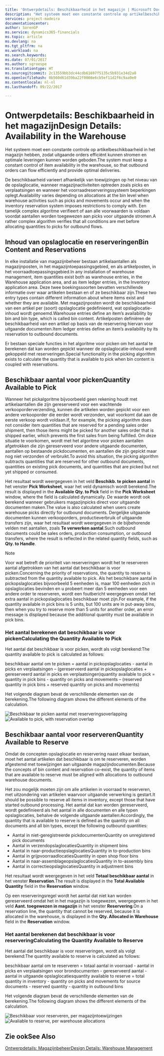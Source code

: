 ```yaml
---
title: 'Ontwerpdetails: Beschikbaarheid in het magazijn | Microsoft Docs'
description: "Het systeem moet een constante controle op artikelbeschikbaarheid in het magazijn hebben, zodat uitgaande orders efficiënt kunnen stromen en optimale leveringen kunnen worden geboden."
services: project-madeira
documentationcenter: 
author: SorenGP
ms.service: dynamics365-financials
ms.topic: article
ms.devlang: na
ms.tgt_pltfrm: na
ms.workload: na
ms.search.keywords: 
ms.date: 07/01/2017
ms.author: sgroespe
ms.translationtype: HT
ms.sourcegitcommit: 2c13559bb3dc44cdb61697f5135c5b931e34d2a8
ms.openlocfilehash: 0b560d61d39ba22f0008e6cb5ef11d2f6c9aa9e0
ms.contentlocale: nl-nl
ms.lasthandoff: 09/22/2017

---
```

# <a name="design-details-availability-in-the-warehouse"></a><span data-ttu-id="a519b-103">Ontwerpdetails: Beschikbaarheid in het magazijn</span><span class="sxs-lookup"><span data-stu-id="a519b-103">Design Details: Availability in the Warehouse</span></span>
<span data-ttu-id="a519b-104">Het systeem moet een constante controle op artikelbeschikbaarheid in het magazijn hebben, zodat uitgaande orders efficiënt kunnen stromen en optimale leveringen kunnen worden geboden.</span><span class="sxs-lookup"><span data-stu-id="a519b-104">The system must keep a constant control of item availability in the warehouse, so that outbound orders can flow efficiently and provide optimal deliveries.</span></span>  

 <span data-ttu-id="a519b-105">De beschikbaarheid varieert afhankelijk van toewijzingen op het niveau van de opslaglocatie, wanneer magazijnactiviteiten optreden zoals picks en verplaatsingen en wanneer het voorraadreserveringssysteem beperkingen oplegt.</span><span class="sxs-lookup"><span data-stu-id="a519b-105">Availability varies depending on allocations at the bin level when warehouse activities such as picks and movements occur and when the inventory reservation system imposes restrictions to comply with.</span></span> <span data-ttu-id="a519b-106">Een tamelijk complex algoritme verifieert of aan alle voorwaarden is voldaan voordat aantallen worden toegewezen aan picks voor uitgaande stromen.</span><span class="sxs-lookup"><span data-stu-id="a519b-106">A rather complex algorithm verifies that all conditions are met before allocating quantities to picks for outbound flows.</span></span>  

## <a name="bin-content-and-reservations"></a><span data-ttu-id="a519b-107">Inhoud van opslaglocatie en reserveringen</span><span class="sxs-lookup"><span data-stu-id="a519b-107">Bin Content and Reservations</span></span>  
 <span data-ttu-id="a519b-108">In elke installatie van magazijnbeheer bestaan artikelaantallen als magazijnposten, in het magazijntoepassingsgebied, en als artikelposten, in het voorraadtoepassingsgebied.</span><span class="sxs-lookup"><span data-stu-id="a519b-108">In any installation of warehouse management, item quantities exist both as warehouse entries, in the Warehouse application area, and as item ledger entries, in the Inventory application area.</span></span> <span data-ttu-id="a519b-109">Deze twee boekingssoorten bevatten verschillende informatie over waar artikelen bestaan en of ze beschikbaar zijn.</span><span class="sxs-lookup"><span data-stu-id="a519b-109">These two entry types contain different information about where items exist and whether they are available.</span></span> <span data-ttu-id="a519b-110">Met magazijnposten wordt de beschikbaarheid van een artikel per (soort) opslaglocatie gedefinieerd, wat opslaglocatie-inhoud wordt genoemd.</span><span class="sxs-lookup"><span data-stu-id="a519b-110">Warehouse entries define an item’s availability by bin and bin type, which is called bin content.</span></span> <span data-ttu-id="a519b-111">Artikelposten definiëren de beschikbaarheid van een artikel op basis van de reservering hiervan voor uitgaande documenten.</span><span class="sxs-lookup"><span data-stu-id="a519b-111">Item ledger entries define an item’s availability by its reservation to outbound documents.</span></span>  

 <span data-ttu-id="a519b-112">Er bestaan speciale functies in het algoritme voor picken om het aantal te berekenen dat kan worden gepickt wanneer de opslaglocatie-inhoud wordt gekoppeld met reserveringen.</span><span class="sxs-lookup"><span data-stu-id="a519b-112">Special functionality in the picking algorithm exists to calculate the quantity that is available to pick when bin content is coupled with reservations.</span></span>  

## <a name="quantity-available-to-pick"></a><span data-ttu-id="a519b-113">Beschikbaar aantal voor picken</span><span class="sxs-lookup"><span data-stu-id="a519b-113">Quantity Available to Pick</span></span>  
 <span data-ttu-id="a519b-114">Wanneer het pickalgoritme bijvoorbeeld geen rekening houdt met artikelaantallen die zijn gereserveerd voor een wachtende verkooporderverzending, kunnen die artikelen worden gepickt voor een andere verkooporder die eerder wordt verzonden, wat voorkomt dat aan de eerste verkoop wordt voldaan.</span><span class="sxs-lookup"><span data-stu-id="a519b-114">If, for example, the picking algorithm does not consider item quantities that are reserved for a pending sales order shipment, then those items might be picked for another sales order that is shipped earlier, which prevents the first sales from being fulfilled.</span></span> <span data-ttu-id="a519b-115">Om deze situatie te voorkomen, wordt met het algoritme voor picken aantallen afgetrokken die zijn gereserveerd voor andere uitgaande documenten, aantallen op bestaande pickdocumenten, en aantallen die zijn gepickt maar nog niet verzonden of verbruikt.</span><span class="sxs-lookup"><span data-stu-id="a519b-115">To avoid this situation, the picking algorithm subtracts quantities that are reserved for other outbound documents, quantities on existing pick documents, and quantities that are picked but not yet shipped or consumed.</span></span>  

 <span data-ttu-id="a519b-116">Het resultaat wordt weergegeven in het veld **Beschikb. te picken aantal** in het venster **Pick Worksheet**, waar het veld dynamisch wordt berekend.</span><span class="sxs-lookup"><span data-stu-id="a519b-116">The result is displayed in the **Available Qty. to Pick** field in the **Pick Worksheet** window, where the field is calculated dynamically.</span></span> <span data-ttu-id="a519b-117">De waarde wordt ook berekend wanneer gebruikers magazijnpicks direct voor uitgaande documenten maken.</span><span class="sxs-lookup"><span data-stu-id="a519b-117">The value is also calculated when users create warehouse picks directly for outbound documents.</span></span> <span data-ttu-id="a519b-118">Dergelijke uitgaande documenten kunnen verkooporders, productieverbruik of uitgaande transfers zijn, waar het resultaat wordt weergegeven in de bijbehorende velden met aantallen, zoals **Te verwerken aantal**.</span><span class="sxs-lookup"><span data-stu-id="a519b-118">Such outbound documents could be sales orders, production consumption, or outbound transfers, where the result is reflected in the related quantity fields, such as **Qty. to Handle**.</span></span>  

> [!NOTE]  
>  <span data-ttu-id="a519b-119">Voor wat betreft de prioriteit van reserveringen wordt het te reserveren aantal afgetrokken van het aantal dat beschikbaar is voor picken.</span><span class="sxs-lookup"><span data-stu-id="a519b-119">Concerning the priority of reservations, the quantity to reserve is subtracted from the quantity available to pick.</span></span> <span data-ttu-id="a519b-120">Als het beschikbare aantal in pickopslaglocaties bijvoorbeeld 5 eenheden is, maar 100 eenheden zich in opslaglocaties bevinden en u probeert meer dan 5 eenheden voor een andere order te reserveren, wordt een foutbericht weergegeven omdat het extra aantal in pickopslaglocaties beschikbaar moet zijn.</span><span class="sxs-lookup"><span data-stu-id="a519b-120">For example, if the quantity available in pick bins is 5 units, but 100 units are in put-away bins, then when you try to reserve more than 5 units for another order, an error message is displayed because the additional quantity must be available in pick bins.</span></span>  

### <a name="calculating-the-quantity-available-to-pick"></a><span data-ttu-id="a519b-121">Het aantal berekenen dat beschikbaar is voor picken</span><span class="sxs-lookup"><span data-stu-id="a519b-121">Calculating the Quantity Available to Pick</span></span>  
 <span data-ttu-id="a519b-122">Het aantal dat beschikbaar is voor picken, wordt als volgt berekend:</span><span class="sxs-lookup"><span data-stu-id="a519b-122">The quantity available to pick is calculated as follows:</span></span>  

 <span data-ttu-id="a519b-123">beschikbaar aantal om te picken = aantal in pickopslaglocaties - aantal in picks en verplaatsingen – (gereserveerd aantal in pickopslaglocaties + gereserveerd aantal in picks en verplaatsingen)</span><span class="sxs-lookup"><span data-stu-id="a519b-123">quantity available to pick = quantity in pick bins - quantity on picks and movements – (reserved quantity in pick bins + reserved quantity on picks and movements)</span></span>  

 <span data-ttu-id="a519b-124">Het volgende diagram bevat de verschillende elementen van de berekening.</span><span class="sxs-lookup"><span data-stu-id="a519b-124">The following diagram shows the different elements of the calculation.</span></span>  

 <span data-ttu-id="a519b-125">![Beschikbaar te picken aantal met reserveringsoverlapping](media/design_details_warehouse_management_availability_2.png "design_details_warehouse_management_availability_2")</span><span class="sxs-lookup"><span data-stu-id="a519b-125">![Available to pick, with reservation overlap](media/design_details_warehouse_management_availability_2.png "design_details_warehouse_management_availability_2")</span></span>  

## <a name="quantity-available-to-reserve"></a><span data-ttu-id="a519b-126">Beschikbaar aantal voor reserveren</span><span class="sxs-lookup"><span data-stu-id="a519b-126">Quantity Available to Reserve</span></span>  
 <span data-ttu-id="a519b-127">Omdat de concepten opslaglocatie en reservering naast elkaar bestaan, moet het aantal artikelen dat beschikbaar is om te reserveren, worden afgestemd met toewijzingen aan uitgaande magazijndocumenten.</span><span class="sxs-lookup"><span data-stu-id="a519b-127">Because the concepts of bin content and reservation co-exist, the quantity of items that are available to reserve must be aligned with allocations to outbound warehouse documents.</span></span>  

 <span data-ttu-id="a519b-128">Het zou mogelijk moeten zijn om alle artikelen in voorraad te reserveren, met uitzondering van artikelen waarvoor uitgaande verwerking is gestart.</span><span class="sxs-lookup"><span data-stu-id="a519b-128">It should be possible to reserve all items in inventory, except those that have started outbound processing.</span></span> <span data-ttu-id="a519b-129">Het aantal dat kan worden gereserveerd, wordt gedefinieerd als het aantal in alle documenten en alle typen opslaglocaties, behalve de volgende uitgaande aantallen:</span><span class="sxs-lookup"><span data-stu-id="a519b-129">Accordingly, the quantity that is available to reserve is defined as the quantity on all documents and all bin types, except the following outbound quantities:</span></span>  

-   <span data-ttu-id="a519b-130">Aantal in niet-geregistreerde pickdocumenten</span><span class="sxs-lookup"><span data-stu-id="a519b-130">Quantity on unregistered pick documents</span></span>  
-   <span data-ttu-id="a519b-131">Aantal in verzendopslaglocaties</span><span class="sxs-lookup"><span data-stu-id="a519b-131">Quantity in shipment bins</span></span>  
-   <span data-ttu-id="a519b-132">Aantal in naar-productieopslaglocaties</span><span class="sxs-lookup"><span data-stu-id="a519b-132">Quantity in to-production bins</span></span>  
-   <span data-ttu-id="a519b-133">Aantal in grijpvoorraadlocaties</span><span class="sxs-lookup"><span data-stu-id="a519b-133">Quantity in open shop floor bins</span></span>  
-   <span data-ttu-id="a519b-134">Aantal in naar-assemblageopslaglocaties</span><span class="sxs-lookup"><span data-stu-id="a519b-134">Quantity in to-assembly bins</span></span>  
-   <span data-ttu-id="a519b-135">Aantal in correctieopslaglocaties</span><span class="sxs-lookup"><span data-stu-id="a519b-135">Quantity in adjustment bins</span></span>  

 <span data-ttu-id="a519b-136">Het resultaat wordt weergegeven in het veld **Totaal beschikbaar aantal** in het venster **Reservation**.</span><span class="sxs-lookup"><span data-stu-id="a519b-136">The result is displayed in the **Total Available Quantity** field in the **Reservation** window.</span></span>  

 <span data-ttu-id="a519b-137">Op een reserveringsregel wordt het aantal dat niet kan worden gereserveerd omdat het in het magazijn is toegewezen, weergegeven in het veld **Aant. toegewezen in magazijn** in het venster **Reservering**.</span><span class="sxs-lookup"><span data-stu-id="a519b-137">On a reservation line, the quantity that cannot be reserved, because it is allocated in the warehouse, is displayed in the **Qty. Allocated in Warehouse** field in the **Reservation** window.</span></span>  

### <a name="calculating-the-quantity-available-to-reserve"></a><span data-ttu-id="a519b-138">Het aantal berekenen dat beschikbaar is voor reservering</span><span class="sxs-lookup"><span data-stu-id="a519b-138">Calculating the Quantity Available to Reserve</span></span>  
 <span data-ttu-id="a519b-139">Het aantal dat beschikbaar is voor reserveringen, wordt als volgt berekend:</span><span class="sxs-lookup"><span data-stu-id="a519b-139">The quantity available to reserve is calculated as follows:</span></span>  

 <span data-ttu-id="a519b-140">beschikbaar aantal om te reserveren = totaal aantal in voorraad - aantal in picks en verplaatsingen voor brondocumenten - gereserveerd aantal - aantal in uitgaande opslaglocaties</span><span class="sxs-lookup"><span data-stu-id="a519b-140">quantity available to reserve = total quantity in inventory - quantity on picks and movements for source documents - reserved quantity - quantity in outbound bins</span></span>  

 <span data-ttu-id="a519b-141">Het volgende diagram bevat de verschillende elementen van de berekening.</span><span class="sxs-lookup"><span data-stu-id="a519b-141">The following diagram shows the different elements of the calculation.</span></span>  

 <span data-ttu-id="a519b-142">![Beschikbaar voor reserveren, per magazijntoewijzingen](media/design_details_warehouse_management_availability_3.png "design_details_warehouse_management_availability_3")</span><span class="sxs-lookup"><span data-stu-id="a519b-142">![Avaliable to reserve, per warehouse allocations](media/design_details_warehouse_management_availability_3.png "design_details_warehouse_management_availability_3")</span></span>  

## <a name="see-also"></a><span data-ttu-id="a519b-143">Zie ook</span><span class="sxs-lookup"><span data-stu-id="a519b-143">See Also</span></span>  
 [<span data-ttu-id="a519b-144">Ontwerpdetails: Magazijnbeheer</span><span class="sxs-lookup"><span data-stu-id="a519b-144">Design Details: Warehouse Management</span></span>](design-details-warehouse-management.md)

